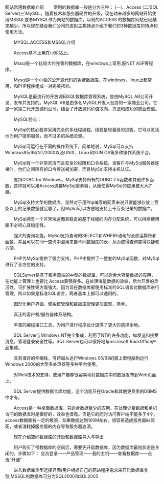 网站常用数据库介绍 
　　常用的数据库一般是分为三种： (一)、Access (二)SQL Server(三)MySQL。随着技术和服务器硬件的升级，现在越来越多的网站开始使用MSSQL或者MYSQL作为网站的数据库，以前的ACCESS 的数据库网站已经越来越少。所以现在结合我们公司的虚拟主机特点介绍下我们的3种数据库的特点和使用方法。

　　MYSQL.ACCESS和MSSQL介绍

　　Access基本上用在小网站上。

　　Mssql是一个比较大的完善的数据库，在windows上常用,配NET ASP等程序。

　　Mysql是一个小型的公开源代码的免费数据库，在windows，linux上都常用，和PHP程序组成一对完美搭档。

　　MySQL是最流行的开放源码SQL数据库管理系统，是由MySQL AB公司开发、发布并支持的。MySQL AB是由多名MySQL开发人创办的一家商业公司。它是一家第二代开放源码公司，结合了开放源码价值取向、方法和成功的商业模型。

　　MySQL特点：

　　MySql的核心程序采用完全的多线程编程。线程是轻量级的进程，它可以灵活地为用户提供服务，而不过多的系统资源。

　　MySql可运行在不同的操作系统下。简单地说，MySql可以支持Windows95/98/NT/2000以及UNIX、Linux和SUN OS等多种操作系统平台。

　　MySql有一个非常灵活而且安全的权限和口令系统。当客户与MySql服务器连接时，他们之间所有的口令传送被加密，而且MySql支持主机认证。

　　支持ODBC for Windows。MySql支持所有的ODBC 2.5函数和其他许多函数，这样就可以用Access连接MySql服务器，从而使得MySql的应用被大大扩展。

　　MySql支持大型的数据库。虽然对于用Php编写的网页来说只要能够存放上百条以上的记录数据就足够了，但MySql可以方便地支持上千万条记录的数据库。

　　MySql拥有一个非常快速而且稳定的基于线程的内存分配系统，可以持续使用面不必担心其稳定性。

　　强大的查询功能。MySql支持查询的SELECT和WHERE语句的全部运算符和函数，并且可以在同一查询中混用来自不同数据库的表，从而使得查询变得快捷和方便。

　　PHP为MySql提供了强力支持，PHP中提供了一整套的MySql函数，对MySql进行了全方位的支持。

　　SQLServer是基于服务器端的中型的数据库，可以适合大容量数据的应用，在功能上管理上也要比 Access要强得多。在处理海量数据的效率，后台开发的灵活性，可扩展性等方面强大。因为现在数据库都使用标准的SQL语言对数据库进行管理，所以如果是标准SQL语言，两者基本上都可以通用的。

　　图形化用户界面，使系统管理和数据库管理更加直观、简单。

　　真正的客户机/服务器体系结构。

　　丰富的编程接口工具，为用户进行程序设计提供了更大的选择余地。

　　SQL Server与Windows NT完全集成，利用了NT的许多功能，如发送和接受消息，管理登录安全性等。SQL Server也可以很好地与microsoft BackOffice产品集成。

　　具有很好的伸缩性，可跨越从运行Windows 95/98的膝上型电脑到运行Windows 2000的大型多处理器等多种平台使用。

　　对Web技术的支持，使用户能够很容易地将数据库中的数据发布到Web页面上。

　　SQL Server提供数据仓库功能，这个功能只在Oracle和其他更昂贵的DBMS中才有。

　　Access是一种桌面数据库，只适合数据量少的应用，在处理少量数据和单机访问的数据库时是很好的，效率也很高。但是它的同时访问客户端不能多于4个。access数据库有一定的极限，如果数据达到100M左右，很容易造成服务器iis假死，或者消耗掉服务器的内存导致服务器崩溃。

　　现在介绍空间数据库的开启和数据库导入与导出

　　用户购买了带数据库的空间后，需要先开启数据库，因为数据库最初状态是关闭的。步骤如下： 会员登录——产品管理——我的主机——查看数据库——点击“开通”

　　进入数据库类型选择界面(用户根据自己的网站程序需求来开启数据库类型,MSSQL的数据库可分为SQL2000和SQL2005
